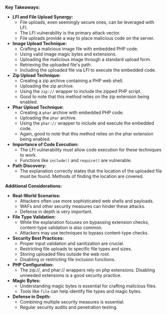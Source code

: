 
**Key Takeaways:**

- **LFI and File Upload Synergy:**
    - File uploads, even seemingly secure ones, can be leveraged with LFI.
    - The LFI vulnerability is the primary attack vector.
    - File uploads provide a way to place malicious code on the server.
- **Image Upload Technique:**
    - Crafting a malicious image file with embedded PHP code.
    - Using valid image magic bytes and extensions.
    - Uploading the malicious image through a standard upload form.
    - Retrieving the uploaded file's path.
    - Including the uploaded file via LFI to execute the embedded code.
- **Zip Upload Technique:**
    - Creating a zip archive containing a PHP web shell.
    - Uploading the zip archive.
    - Using the `zip://` wrapper to include the zipped PHP script.
    - Good to note that this method relies on the zip extension being enabled.
- **Phar Upload Technique:**
    - Creating a `phar` archive with embedded PHP code.
    - Uploading the `phar` archive.
    - Using the `phar://` wrapper to include and execute the embedded code.
    - Again, good to note that this method relies on the phar extension being enabled.
- **Importance of Code Execution:**
    - The LFI vulnerability must allow code execution for these techniques to work.
    - Functions like `include()` and `require()` are vulnerable.
- **Path Discovery:**
    - The explanation correctly states that the location of the uploaded file must be found. Methods of finding the location are covered.

**Additional Considerations:**

- **Real-World Scenarios:**
    - Attackers often use more sophisticated web shells and payloads.
    - WAFs and other security measures can hinder these attacks.
    - Defense in depth is very important.
- **File Type Validation:**
    - While the explanation focuses on bypassing extension checks, content-type validation is also common.
    - Attackers may use techniques to bypass content-type checks.
- **Security Best Practices:**
    - Proper input validation and sanitization are crucial.
    - Restricting file uploads to specific file types and sizes.
    - Storing uploaded files outside the web root.
    - Disabling or restricting file inclusion functions.
- **PHP Configuration:**
    - The zip://, and phar:// wrappers rely on php extensions. Disabling unneeded extensions is a good security practice.
- **Magic Bytes:**
    - Understanding magic bytes is essential for crafting malicious files.
    - Tools like `file` can help identify file types and magic bytes.
- **Defense in Depth:**
    - Combining multiple security measures is essential.
    - Regular security audits and penetration testing.